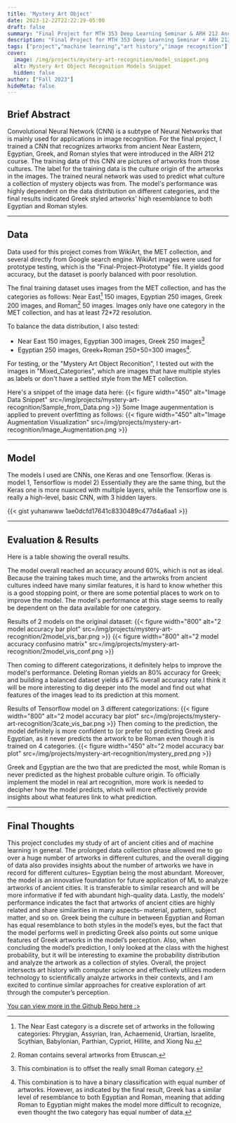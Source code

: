 ```yaml
---
title: 'Mystery Art Object'
date: 2023-12-22T22:22:29-05:00
draft: false
summary: "Final Project for MTH 353 Deep Learning Seminar & ARH 212 Ancient Cities and Sanctuaries"
description: "Final Project for MTH 353 Deep Learning Seminar + ARH 212 Ancient Cities & Sanctuaries"
tags: ["project","machine learning","art history","image recognition"]
cover:
  image: /img/projects/mystery-art-recognition/model_snippet.png
  alt: Mystery Art Object Recognition Models Snippet
  hidden: false
author: ["Fall 2023"]
hideMeta: false
---
```


## Brief Abstract
Convolutional Neural Network (CNN) is a subtype of Neural Networks that is mainly used for applications in image recognition. For the final project, I trained a CNN that recognizes artworks from ancient Near Eastern, Egyptian, Greek, and Roman styles that were introduced in the ARH 212 course. The training data of this CNN are pictures of artworks from those cultures. The label for the training data is the culture origin of the artworks in the images. The trained neural network was used to predict what culture a collection of mystery objects was from. The model's performance was highly dependent on the data distribution on different categories, and the final results indicated Greek styled artworks' high resemblance to both Egyptian and Roman styles.

---
## Data
Data used for this project comes from WikiArt, the MET collection, and several directly from Google search engine. WikiArt images were used for prototype testing, which is the "Final-Project-Prototype" file. It yields good accuracy, but the dataset is poorly balanced with poor resolution.

The final training dataset uses images from the MET collection, and has the categories as follows: Near East[^1] 150 images, Egyptian 250 images, Greek 200 images, and Roman[^2] 50 images. Images only have one category in the MET collection, and has at least 72*72 resolution. 

To balance the data distribution, I also tested:
* Near East 150 images, Egyptian 300 images, Greek 250 images[^3]
* Egyptian 250 images, Greek+Roman 250+50=300 images[^4]. 


[^1]: The Near East category is a discrete set of artworks in the following categories: Phrygian, Assyrian, Iran, Achaemenid, Urartian, Israelite, Scythian, Babylonian, Parthian, Cypriot, Hillite, and Xiong Nu.
[^2]: Roman contains several artworks from Etruscan.
[^3]: This combination is to offset the really small Roman category.
[^4]: This combination is to have a binary classification with equal number of artworks. However, as indicated by the final result, Greek has a similar level of resemblance to both Egyptian and Roman, meaning that adding Roman to Egyptian might makes the model more difficult to recognize, even thought the two category has equal number of data. 

For testing, or the "Mystery Art Object Reconition", I tested out with the images in "Mixed_Categories", which are images that have multiple styles as labels or don't have a settled style from the MET collection.

Here's a snippet of the image data here: 
{{< figure width="450" alt="Image Data Snippet" src=/img/projects/mystery-art-recognition/Sample_from_Data.png >}}
Some Image augenmentation is applied to prevent overfitting as follows:
{{< figure width="450" alt="Image Augmentation Visualization" src=/img/projects/mystery-art-recognition/Image_Augmentation.png >}}

---
## Model
The models I used are CNNs, one Keras and one Tensorflow. (Keras is model 1, Tensorflow is model 2) Essentially they are the same thing, but the Keras one is more nuanced with multiple layers, while the Tensorflow one is really a high-level, basic CNN, with 3 hidden layers.

{{< gist yuhanwww 1ae0dcfd17641c8330489c477d4a6aa1 >}}

---
## Evaluation & Results
Here is a table showing the overall results.

The model overall reached an accuracy around 60%, which is not as ideal. Because the training takes much time, and the artwroks from ancient cultures indeed have many similar features, it is hard to know whether this is a good stopping point, or there are some potential places to work on to improve the model. The model's performance at this stage seems to really be dependent on the data available for one category.

Results of 2 models on the original dataset:
{{< figure width="800" alt="2 model accuracy bar plot" src=/img/projects/mystery-art-recognition/2model_vis_bar.png >}}
{{< figure width="800" alt="2 model accuracy confusino matrix" src=/img/projects/mystery-art-recognition/2model_vis_conf.png >}}

Then coming to different categorizations, it definitely helps to improve the model's performance. Deleting Roman yields an 80% accuracy for Greek; and building a balanced dataset yields a 67% overall accuracy rate.I think it will be more interesting to dig deeper into the model and find out what features of the images lead to its prediction at this moment.

Results of Tensorflow model on 3 different categorizations:
{{< figure width="800" alt="2 model accuracy bar plot" src=/img/projects/mystery-art-recognition/3cate_vis_bar.png >}}
Then coming to the prediction, the model definitely is more confident to (or prefer to) predicting Greek and Egyptian, as it never predicts the artwork to be Roman even though it is trained on 4 categories.
{{< figure width="450" alt="2 model accuracy bar plot" src=/img/projects/mystery-art-recognition/mystery_pred.png >}}

Greek and Egyptian are the two that are predicted the most, while Roman is never predicted as the highest probable culture origin. To officially implement the model in real art recognition, more work is needed to decipher how the model predicts, which will more effectively provide insights about what features link to what prediction.

---
## Final Thoughts
This project concludes my study of art of ancient cities and of machine learning in general. The prolonged data collection phase allowed me to go over a huge number of artworks in different cultures, and the overall digging of data also provides insights about the number of artworks we have in record for different cultures– Egyptian being the most abundant. Moreover, the model is an innovative foundation for future application of ML to analyze artworks of ancient cities. It is transferable to similar research and will be more informative if fed with abundant high-quality data. Lastly, the models’ performance indicates the fact that artworks of ancient cities are highly related and share similarities in many aspects– material, pattern, subject matter, and so on. Greek being the culture in between Egyptian and Roman has equal resemblance to both styles in the model’s eyes, but the fact that the model performs well in predicting Greek also points out some unique features of Greek artworks in the model’s perception. Also, when concluding the model’s prediction, I only looked at the class with the highest probability, but it will be interesting to examine the probability distribution and analyze the artwork as a collection of styles. Overall, the project intersects art history with computer science and effectively utilizes modern technology to scientifically analyze artworks in their contexts, and I am excited to continue similar approaches for creative exploration of art through the computer’s perception.

[You can view more in the Github Repo here :>](https://github.com/Yuhan-Wang-yw/Mystery-Art-Object-Recognizer)
